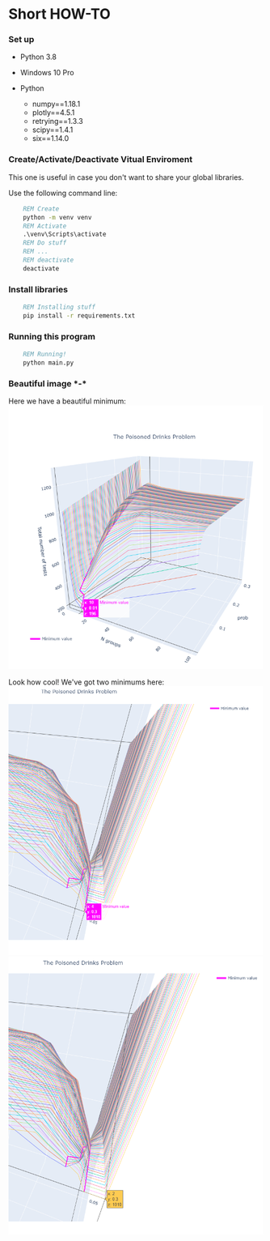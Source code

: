 # Short HOW-TO
### Set up

* Python 3.8
* Windows 10 Pro
* Python

    * numpy==1.18.1
    * plotly==4.5.1
    * retrying==1.3.3
    * scipy==1.4.1
    * six==1.14.0

### Create/Activate/Deactivate Vitual Enviroment
This one is useful in case you don't want to share your global libraries.

Use the following command line:
    
```bat
    REM Create
    python -m venv venv
    REM Activate
    .\venv\Scripts\activate
    REM Do stuff
    REM ...
    REM deactivate
    deactivate
``` 

### Install libraries

```bat
    REM Installing stuff
    pip install -r requirements.txt
``` 

### Running this program

```bat
    REM Running!
    python main.py
``` 

### Beautiful image \*-\*

Here we have a beautiful minimum:
![alt text](./common/images/plot1.png "First visualization")

Look how cool! We've got two minimums here:
![alt text](./common/images/minimum1.png "Optimization minimum")
![alt text](./common/images/minimum2.png "Other cool Minimum")

